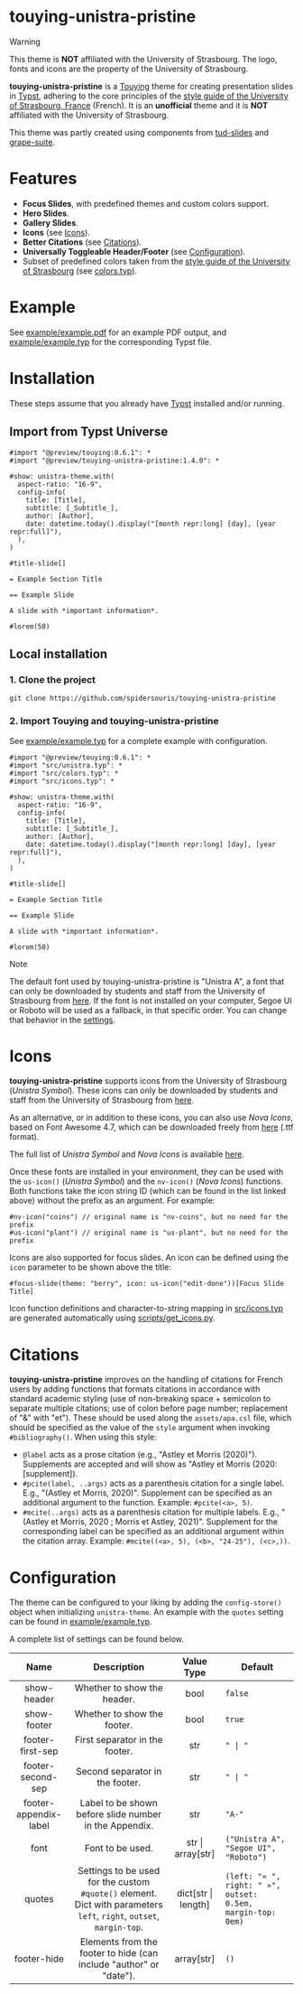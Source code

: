 # touying-unistra-pristine

> [!WARNING]
> This theme is **NOT** affiliated with the University of Strasbourg. The logo, fonts and icons are the property of the University of Strasbourg.

**touying-unistra-pristine** is a [Touying](https://github.com/touying-typ/touying) theme for creating presentation slides in [Typst](https://github.com/typst/typst), adhering to the core principles of the [style guide of the University of Strasbourg, France](https://langagevisuel.unistra.fr) (French). It is an **unofficial** theme and it is **NOT** affiliated with the University of Strasbourg.

This theme was partly created using components from [tud-slides](https://github.com/typst-tud/tud-slides) and [grape-suite](https://github.com/piepert/grape-suite).

# Features

- **Focus Slides**, with predefined themes and custom colors support.
- **Hero Slides**.
- **Gallery Slides**.
- **Icons** (see [Icons](#Icons)).
- **Better Citations** (see [Citations](#Citations)).
- **Universally Toggleable Header/Footer** (see [Configuration](#Configuration)).
- Subset of predefined colors taken from the [style guide of the University of Strasbourg](https://langagevisuel.unistra.fr/index.php?id=396) (see [colors.typ](colors.typ)).

# Example

See [example/example.pdf](example/example.pdf) for an example PDF output, and [example/example.typ](example/example.typ) for the corresponding Typst file.

# Installation

These steps assume that you already have [Typst](https://typst.app/) installed and/or running.

## Import from Typst Universe

```typst
#import "@preview/touying:0.6.1": *
#import "@preview/touying-unistra-pristine:1.4.0": *

#show: unistra-theme.with(
  aspect-ratio: "16-9",
  config-info(
    title: [Title],
    subtitle: [_Subtitle_],
    author: [Author],
    date: datetime.today().display("[month repr:long] [day], [year repr:full]"),
  ),
)

#title-slide[]

= Example Section Title

== Example Slide

A slide with *important information*.

#lorem(50)
```

## Local installation

### 1. Clone the project

`git clone https://github.com/spidersouris/touying-unistra-pristine`

### 2. Import Touying and touying-unistra-pristine

See [example/example.typ](example/example.typ) for a complete example with configuration.

```typst
#import "@preview/touying:0.6.1": *
#import "src/unistra.typ": *
#import "src/colors.typ": *
#import "src/icons.typ": *

#show: unistra-theme.with(
  aspect-ratio: "16-9",
  config-info(
    title: [Title],
    subtitle: [_Subtitle_],
    author: [Author],
    date: datetime.today().display("[month repr:long] [day], [year repr:full]"),
  ),
)

#title-slide[]

= Example Section Title

== Example Slide

A slide with *important information*.

#lorem(50)
```

> [!NOTE]
> The default font used by touying-unistra-pristine is "Unistra A", a font that can only be downloaded by students and staff from the University of Strasbourg from [here](https://langagevisuel.unistra.fr/index.php?id=402). If the font is not installed on your computer, Segoe UI or Roboto will be used as a fallback, in that specific order. You can change that behavior in the [settings](#Configuration).

# Icons

**touying-unistra-pristine** supports icons from the University of Strasbourg (_Unistra Symbol_). These icons can only be downloaded by students and staff from the University of Strasbourg from [here](https://langagevisuel.unistra.fr/index.php?id=402).

As an alternative, or in addition to these icons, you can also use _Nova Icons_, based on Font Awesome 4.7, which can be downloaded freely from [here](https://s3.unistra.fr/master/common/assets/fonts/nova-icons/1.0.1/fonts/novaicons.ttf?AWSAccessKeyId=M2M78RKXPAP75Y692QZX&Signature=QzVHDIlE0dxe7NsiXplv969Bkuc%3D&Expires=1870941573&v=1.0.0) (.ttf format).

The full list of _Unistra Symbol_ and _Nova Icons_ is available [here](https://di.pages.unistra.fr/pictogrammes/).

Once these fonts are installed in your environment, they can be used with the `us-icon()` (_Unistra Symbol_) and the `nv-icon()` (_Nova Icons_) functions. Both functions take the icon string ID (which can be found in the list linked above) without the prefix as an argument. For example:

```typst
#nv-icon("coins") // original name is "nv-coins", but no need for the prefix
#us-icon("plant") // original name is "us-plant", but no need for the prefix
```

Icons are also supported for focus slides. An icon can be defined using the `icon` parameter to be shown above the title:

```typst
#focus-slide(theme: "berry", icon: us-icon("edit-done"))[Focus Slide Title]
```

Icon function definitions and character-to-string mapping in [src/icons.typ](src/icons.typ) are generated automatically using [scripts/get_icons.py](scripts/get_icons.py).

# Citations

**touying-unistra-pristine** improves on the handling of citations for French users by adding functions that formats citations in accordance with standard academic styling (use of non-breaking space + semicolon to separate multiple citations; use of colon before page number; replacement of "&" with "et"). These should be used along the `assets/apa.csl` file, which should be specified as the value of the `style` argument when invoking `#bibliography()`. When using this style:
- `@label` acts as a prose citation (e.g., "Astley et Morris (2020)"). Supplements are accepted and will show as "Astley et Morris (2020:[supplement]).
- `#pcite(label, ..args)` acts as a parenthesis citation for a single label. E.g., "(Astley et Morris, 2020)". Supplement can be specified as an additional argument to the function. Example: `#pcite(<a>, 5)`.
- `#mcite(..args)` acts as a parenthesis citation for multiple labels. E.g., "(Astley et Morris, 2020 ; Morris et Astley, 2021)". Supplement for the corresponding label can be specified as an additional argument within the citation array. Example: `#mcite((<a>, 5), (<b>, "24-25"), (<c>,))`.

# Configuration

The theme can be configured to your liking by adding the `config-store()` object when initializing `unistra-theme`. An example with the `quotes` setting can be found in [example/example.typ](example/example.typ).

A complete list of settings can be found below.

|          Name         |                                                      Description                                                     |     Value Type    | Default                                                             |
|:---------------------:|:--------------------------------------------------------------------------------------------------------------------:|:-----------------:|---------------------------------------------------------------------|
| show-header           | Whether to show the header.                                                                                          | bool              | `false`                                                             |
| show-footer           | Whether to show the footer.                                                                                          | bool              | `true`                                                              |
| footer-first-sep      | First separator in the footer.                                                                                       | str               | `" \| "`                                                            |
| footer-second-sep     | Second separator in the footer.                                                                                      | str               | `" \| "`                                                            |
| footer-appendix-label | Label to be shown before slide number in the Appendix.                                                               | str               | `"A-"`                                                              |
| font                  | Font to be used.                                                                                                     | str \| array[str] | `("Unistra A", "Segoe UI", "Roboto")`                               |
| quotes                | Settings to be used for the custom `#quote()` element. Dict with parameters `left`, `right`, `outset`, `margin-top`. | dict[str \| length]  | `(left: "« ", right: " »", outset: 0.5em, margin-top: 0em)` |
| footer-hide           | Elements from the footer to hide (can include "author" or "date").                                                   | array[str]        | `()`                                                                |
